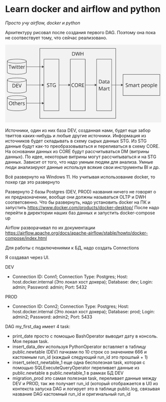 # Learn docker and airflow and python

_Просто учу airflow, docker и python_

Архитектуру рисовал после создания первого DAG. Поэтому она пока не соотвествует тому, что сейчас реализовано.

![Архитектура](https://github.com/Atli4nikK/learn_docker_and_airflow/blob/master/architecture.jpg)

Источники, один из них база DEV, созданная нами, будет еще забор твиттов каких-нибудь и любые другие источники.
Информация из источников будет складывать в схему сырых данных STG.
Из STG данные будут как-то преобразовываться и переливаться в схему CORE.
На основании данных из CORE будут рассчитываться DM (витрины данных). 
По идее, некоторые витрины могут рассчитываться и на STG данных. 
Зависит от того, что надо умным людям для анализа. Умные люди анализируют данные используя всякие свои инструменты BI и др.

Всё развернуто на Windows 11. Но учитывая использование docker, то похер где это развернуто

Развернуто 2 базы Postgres (DEV, PROD) названия ничего не говорят о их предназначении, вообще они должны называться OLTP и DWH соответсвенно.
Что бы развернуть, надо установить docker на ПК и запустить https://www.docker.com/products/docker-desktop/
После надо перейти в директории наших баз данных и запустить docker-compose up

Airflow разворачивал по их документации https://airflow.apache.org/docs/apache-airflow/stable/howto/docker-compose/index.html

Для работы с подключениями к БД, надо создать Connections

Я создавал через UI.

DEV
- Connection ID: Conn1; Connection Type: Postgres; Host: host.docker.internal (Это локал хост докера); Database: dev; Login: admin; Password: admin; Port: 5432

PROD
- Connection ID: Conn2; Connection Type: Postgres; Host: host.docker.internal (Это локал хост докера); Database: prod; Login: admin2; Password: admin2; Port: 5433

DAG my_first_dag имеет 4 task:
- print_date просто с помощью BashOperator выводит дату в консоль. Моя первая task.
- insert_data_dev используя PythonOperator вставляет в таблицу public.newtable (DEV) пачками по 10 строк со значением 666 и кастомным run_id (каждый следующий run_id это прошлый + 1)
- insert_select_newtable_1 еще одна бесполезная task, которая с помощью SQLExecuteQueryOperator переливает данные из public.newtable в public.newtable_1 в рамках БД DEV
- migration_prod это самая полезная task, переливает данные между DEV и PROD, так же получает run_id (который отображается в UI) из контекста запуска DAG и логирует это в таблице public.log, связывая название DAG кастомный run_id и оригинальный run_id
